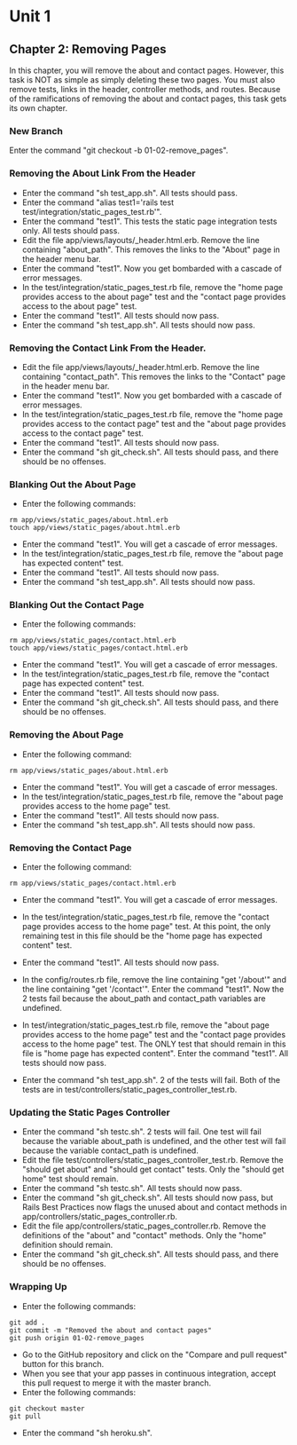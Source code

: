 # Unit 1
## Chapter 2: Removing Pages

In this chapter, you will remove the about and contact pages.  However, this task is NOT as simple as simply deleting these two pages.  You must also remove tests, links in the header, controller methods, and routes.  Because of the ramifications of removing the about and contact pages, this task gets its own chapter.

### New Branch
Enter the command "git checkout -b 01-02-remove_pages".

### Removing the About Link From the Header
* Enter the command "sh test_app.sh".  All tests should pass.
* Enter the command "alias test1='rails test test/integration/static_pages_test.rb'".
* Enter the command "test1".  This tests the static page integration tests only.  All tests should pass.
* Edit the file app/views/layouts/_header.html.erb.  Remove the line containing "about_path".  This removes the links to the "About" page in the header menu bar.
* Enter the command "test1".  Now you get bombarded with a cascade of error messages.
* In the test/integration/static_pages_test.rb file, remove the "home page provides access to the about page" test and the "contact page provides access to the about page" test.
* Enter the command "test1".  All tests should now pass.
* Enter the command "sh test_app.sh".  All tests should now pass.

### Removing the Contact Link From the Header.
* Edit the file app/views/layouts/_header.html.erb.  Remove the line containing "contact_path".  This removes the links to the "Contact" page in the header menu bar.
* Enter the command "test1".  Now you get bombarded with a cascade of error messages.
* In the test/integration/static_pages_test.rb file, remove the "home page provides access to the contact page" test and the "about page provides access to the contact page" test.
* Enter the command "test1".  All tests should now pass.
* Enter the command "sh git_check.sh".  All tests should pass, and there should be no offenses.

### Blanking Out the About Page
* Enter the following commands:
```
rm app/views/static_pages/about.html.erb
touch app/views/static_pages/about.html.erb
```
* Enter the command "test1".  You will get a cascade of error messages.
* In the test/integration/static_pages_test.rb file, remove the "about page has expected content" test.
* Enter the command "test1".  All tests should now pass.
* Enter the command "sh test_app.sh".  All tests should now pass.

### Blanking Out the Contact Page
* Enter the following commands:
```
rm app/views/static_pages/contact.html.erb
touch app/views/static_pages/contact.html.erb
```
* Enter the command "test1".  You will get a cascade of error messages.
* In the test/integration/static_pages_test.rb file, remove the "contact page has expected content" test.
* Enter the command "test1".  All tests should now pass.
* Enter the command "sh git_check.sh".  All tests should pass, and there should be no offenses.

### Removing the About Page
* Enter the following command:
```
rm app/views/static_pages/about.html.erb
```
* Enter the command "test1".  You will get a cascade of error messages.
* In the test/integration/static_pages_test.rb file, remove the "about page provides access to the home page" test.
* Enter the command "test1".  All tests should now pass.
* Enter the command "sh test_app.sh".  All tests should now pass.

### Removing the Contact Page
* Enter the following command:
```
rm app/views/static_pages/contact.html.erb
```
* Enter the command "test1".  You will get a cascade of error messages.
* In the test/integration/static_pages_test.rb file, remove the "contact page provides access to the home page" test.  At this point, the only remaining test in this file should be the "home page has expected content" test.
* Enter the command "test1".  All tests should now pass.









* In the config/routes.rb file, remove the line containing "get '/about'" and the line containing "get '/contact'".  Enter the command "test1".  Now the 2 tests fail because the about_path and contact_path variables are undefined.
* In test/integration/static_pages_test.rb file, remove the "about page provides access to the home page" test and the "contact page provides access to the home page" test.  The ONLY test that should remain in this file is "home page has expected content".  Enter the command "test1".  All tests should now pass.
* Enter the command "sh test_app.sh".  2 of the tests will fail.  Both of the tests are in test/controllers/static_pages_controller_test.rb.

### Updating the Static Pages Controller
* Enter the command "sh testc.sh".  2 tests will fail.  One test will fail because the variable about_path is undefined, and the other test will fail because the variable contact_path is undefined.
* Edit the file test/controllers/static_pages_controller_test.rb.  Remove the "should get about" and "should get contact" tests.  Only the "should get home" test should remain.
* Enter the command "sh testc.sh".  All tests should now pass.
* Enter the command "sh git_check.sh".  All tests should now pass, but Rails Best Practices now flags the unused about and contact methods in app/controllers/static_pages_controller.rb.
* Edit the file app/controllers/static_pages_controller.rb.  Remove the definitions of the "about" and "contact" methods.  Only the "home" definition should remain.
* Enter the command "sh git_check.sh".  All tests should pass, and there should be no offenses.

### Wrapping Up
* Enter the following commands:
```
git add .
git commit -m "Removed the about and contact pages"
git push origin 01-02-remove_pages
```
* Go to the GitHub repository and click on the "Compare and pull request" button for this branch.
* When you see that your app passes in continuous integration, accept this pull request to merge it with the master branch.
* Enter the following commands:
```
git checkout master
git pull
```
* Enter the command "sh heroku.sh".
